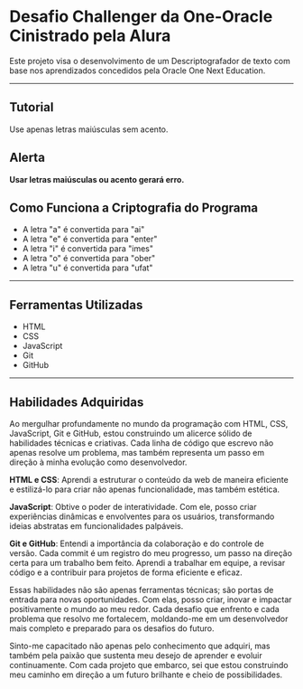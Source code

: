 # Desafio Challenger da One-Oracle Cinistrado pela Alura

Este projeto visa o desenvolvimento de um Descriptografador de texto com base nos aprendizados concedidos pela Oracle One Next Education.

---

## Tutorial

Use apenas letras maiúsculas sem acento.

## Alerta

**Usar letras maiúsculas ou acento gerará erro.**

## Como Funciona a Criptografia do Programa

- A letra "a" é convertida para "ai"
- A letra "e" é convertida para "enter" 
- A letra "i" é convertida para "imes"
- A letra "o" é convertida para "ober"
- A letra "u" é convertida para "ufat"

---

## Ferramentas Utilizadas

- HTML
- CSS
- JavaScript
- Git
- GitHub

---

## Habilidades Adquiridas

Ao mergulhar profundamente no mundo da programação com HTML, CSS, JavaScript, Git e GitHub, estou construindo um alicerce sólido de habilidades técnicas e criativas. Cada linha de código que escrevo não apenas resolve um problema, mas também representa um passo em direção à minha evolução como desenvolvedor.

**HTML e CSS**: Aprendi a estruturar o conteúdo da web de maneira eficiente e estilizá-lo para criar não apenas funcionalidade, mas também estética.

**JavaScript**: Obtive o poder de interatividade. Com ele, posso criar experiências dinâmicas e envolventes para os usuários, transformando ideias abstratas em funcionalidades palpáveis.

**Git e GitHub**: Entendi a importância da colaboração e do controle de versão. Cada commit é um registro do meu progresso, um passo na direção certa para um trabalho bem feito. Aprendi a trabalhar em equipe, a revisar código e a contribuir para projetos de forma eficiente e eficaz.

Essas habilidades não são apenas ferramentas técnicas; são portas de entrada para novas oportunidades. Com elas, posso criar, inovar e impactar positivamente o mundo ao meu redor. Cada desafio que enfrento e cada problema que resolvo me fortalecem, moldando-me em um desenvolvedor mais completo e preparado para os desafios do futuro.

Sinto-me capacitado não apenas pelo conhecimento que adquiri, mas também pela paixão que sustenta meu desejo de aprender e evoluir continuamente. Com cada projeto que embarco, sei que estou construindo meu caminho em direção a um futuro brilhante e cheio de possibilidades.